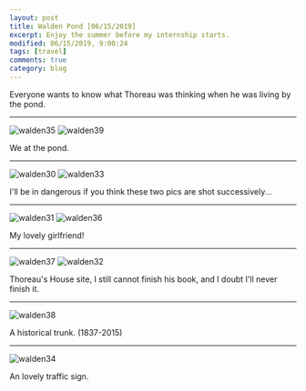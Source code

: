 ```yaml
---
layout: post
title: Walden Pond [06/15/2019]
excerpt: Enjoy the summer before my internship starts.
modified: 06/15/2019, 9:00:24
tags: [travel]
comments: true
category: blog
---
```


Everyone wants to know what Thoreau was thinking when he was living by the pond.

---
![walden35](/images/walden/walden35.jpeg)
![walden39](/images/walden/walden39.jpeg)

We at the pond.

---
![walden30](/images/walden/walden30.jpeg)
![walden33](/images/walden/walden33.jpeg)

I'll be in dangerous if you think these two pics are shot successively...

---
![walden31](/images/walden/walden31.jpeg)
![walden36](/images/walden/walden36.jpeg)

My lovely girlfriend!

---
![walden37](/images/walden/walden37.jpeg)
![walden32](/images/walden/walden32.jpeg)

Thoreau's House site, I still cannot finish his book, and I doubt I'll never finish it.

---
![walden38](/images/walden/walden38.jpeg)

A historical trunk. (1837-2015)

---
![walden34](/images/walden/walden34.jpeg)

An lovely traffic sign.
